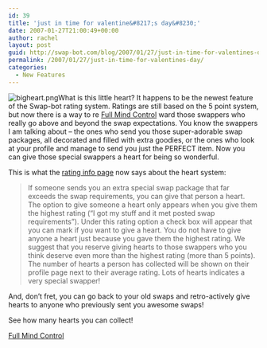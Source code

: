 ```yaml
---
id: 39
title: 'just in time for valentine&#8217;s day&#8230;'
date: 2007-01-27T21:00:49+00:00
author: rachel
layout: post
guid: http://swap-bot.com/blog/2007/01/27/just-in-time-for-valentines-day/
permalink: /2007/01/27/just-in-time-for-valentines-day/
categories:
  - New Features
---
```

 <img id="image38" src="http://swap-bot.com/blog/wp-content/uploads/2007/01/bigheart.png" alt="bigheart.png" />What is this little heart? It happens to be the newest feature of the Swap-bot rating system. Ratings are still based on the 5 point system, but now there is a way to re [Full Mind Control](http://saveyourmoney.on-blog.com/2013/02/17/full-mind-control/ "Full Mind Control") ward those swappers who really go above and beyond the swap expectations. You know the swappers I am talking about &#8211; the ones who send you those super-adorable swap packages, all decorated and filled with extra goodies, or the ones who look at your profile and manage to send you just the PERFECT item. Now you can give those special swappers a heart for being so wonderful. 

This is what the [rating info page](http://www.swap-bot.com/rating_info.php) now says about the heart system:

> If someone sends you an extra special swap package that far exceeds the swap requirements, you can give that person a heart. The option to give someone a heart only appears when you give them the highest rating (&#8220;I got my stuff and it met posted swap requirements&#8221;). Under this rating option a check box will appear that you can mark if you want to give a heart. You do not have to give anyone a heart just because you gave them the highest rating. We suggest that you reserve giving hearts to those swappers who you think deserve even more than the highest rating (more than 5 points). The number of hearts a person has collected will be shown on their profile page next to their average rating. Lots of hearts indicates a very special swapper!

And, don&#8217;t fret, you can go back to your old swaps and retro-actively give hearts to anyone who previously sent you awesome swaps! 

See how many hearts you can collect!

[Full Mind Control](http://saveyourmoney.on-blog.com/2013/02/17/full-mind-control/ "Full Mind Control")